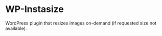 WP-Instasize
============

WordPress plugin that resizes images on-demand (if requested size not available).